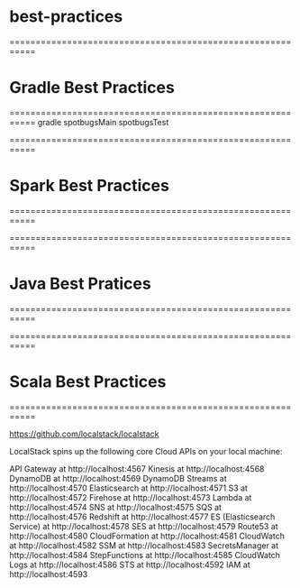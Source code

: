 # best-practices

===========================================================
# Gradle Best Practices
===========================================================
gradle spotbugsMain spotbugsTest

===========================================================
# Spark Best Practices
===========================================================


===========================================================
# Java Best Pratices
===========================================================

===========================================================
# Scala Best Practices
===========================================================

https://github.com/localstack/localstack

LocalStack spins up the following core Cloud APIs on your local machine:

API Gateway at http://localhost:4567
Kinesis at http://localhost:4568
DynamoDB at http://localhost:4569
DynamoDB Streams at http://localhost:4570
Elasticsearch at http://localhost:4571
S3 at http://localhost:4572
Firehose at http://localhost:4573
Lambda at http://localhost:4574
SNS at http://localhost:4575
SQS at http://localhost:4576
Redshift at http://localhost:4577
ES (Elasticsearch Service) at http://localhost:4578
SES at http://localhost:4579
Route53 at http://localhost:4580
CloudFormation at http://localhost:4581
CloudWatch at http://localhost:4582
SSM at http://localhost:4583
SecretsManager at http://localhost:4584
StepFunctions at http://localhost:4585
CloudWatch Logs at http://localhost:4586
STS at http://localhost:4592
IAM at http://localhost:4593
